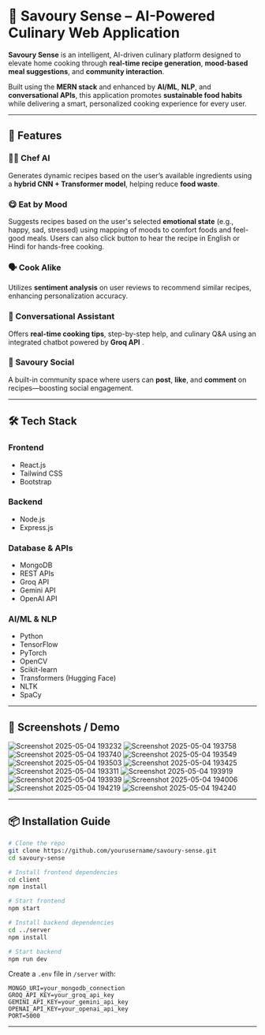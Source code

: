 # 🍜 Savoury Sense – AI-Powered Culinary Web Application

**Savoury Sense** is an intelligent, AI-driven culinary platform designed to elevate home cooking through **real-time recipe generation**, **mood-based meal suggestions**, and **community interaction**.

Built using the **MERN stack** and enhanced by **AI/ML**, **NLP**, and **conversational APIs**, this application promotes **sustainable food habits** while delivering a smart, personalized cooking experience for every user.

---

## 🚀 Features

### 👨‍🍳 Chef AI

Generates dynamic recipes based on the user’s available ingredients using a **hybrid CNN + Transformer model**, helping reduce **food waste**.

### 😋 Eat by Mood

Suggests recipes based on the user's selected **emotional state** (e.g., happy, sad, stressed) using  mapping of moods to comfort foods and feel-good meals.
Users can also click  button to hear the recipe in English or Hindi for hands-free cooking.

### 🗣️ Cook Alike

Utilizes **sentiment analysis** on user reviews to recommend similar recipes, enhancing personalization accuracy.

### 🤖 Conversational Assistant

Offers **real-time cooking tips**, step-by-step help, and culinary Q\&A using an integrated chatbot powered by **Groq API** .

### 📸 Savoury Social

A built-in community space where users can **post**, **like**, and **comment** on recipes—boosting social engagement.

---

## 🛠️ Tech Stack

### Frontend

* React.js
* Tailwind CSS
* Bootstrap

### Backend

* Node.js
* Express.js

### Database & APIs

* MongoDB
* REST APIs
* Groq API
* Gemini API
* OpenAI API

### AI/ML & NLP

* Python
* TensorFlow
* PyTorch
* OpenCV
* Scikit-learn
* Transformers (Hugging Face)
* NLTK
* SpaCy

---

## 📸 Screenshots / Demo
![Screenshot 2025-05-04 193232](https://github.com/user-attachments/assets/8726e0d7-c38b-4450-9db1-40ccfa7cdd78)
![Screenshot 2025-05-04 193758](https://github.com/user-attachments/assets/b824cdd4-44d6-4caf-88e0-2307618a6b56)
![Screenshot 2025-05-04 193740](https://github.com/user-attachments/assets/8f0ea0c9-d312-4062-ac42-c02efaf5eac8)
![Screenshot 2025-05-04 193549](https://github.com/user-attachments/assets/63d9d206-a57d-42f9-b4f0-f7395794dd95)
![Screenshot 2025-05-04 193503](https://github.com/user-attachments/assets/9a8e4cc3-097d-4403-8ebd-2e34464f0a12)
![Screenshot 2025-05-04 193425](https://github.com/user-attachments/assets/68d3c5fd-bf7e-4481-9635-7d74dc0d652a)
![Screenshot 2025-05-04 193311](https://github.com/user-attachments/assets/51e695ff-6b9e-4e69-9c20-da6fbb60a1c9)
![Screenshot 2025-05-04 193919](https://github.com/user-attachments/assets/387c8712-46df-47e1-960c-7abc466afd6c)
![Screenshot 2025-05-04 193939](https://github.com/user-attachments/assets/4d7be7b3-10fc-4580-8c43-0d4ebb9a7046)
![Screenshot 2025-05-04 194006](https://github.com/user-attachments/assets/fe95cdb8-6bda-4738-b802-91d3b2015f52)
![Screenshot 2025-05-04 194219](https://github.com/user-attachments/assets/d1a82150-b712-48cb-9a7b-6fbc8348d5e3)
![Screenshot 2025-05-04 194240](https://github.com/user-attachments/assets/546ad98c-32b7-464f-8931-7f0d84c7cac6)



---

## 📦 Installation Guide

```bash
# Clone the repo
git clone https://github.com/yourusername/savoury-sense.git
cd savoury-sense

# Install frontend dependencies
cd client
npm install

# Start frontend
npm start

# Install backend dependencies
cd ../server
npm install

# Start backend
npm run dev
```

Create a `.env` file in `/server` with:

```env
MONGO_URI=your_mongodb_connection
GROQ_API_KEY=your_groq_api_key
GEMINI_API_KEY=your_gemini_api_key
OPENAI_API_KEY=your_openai_api_key
PORT=5000
```

---


